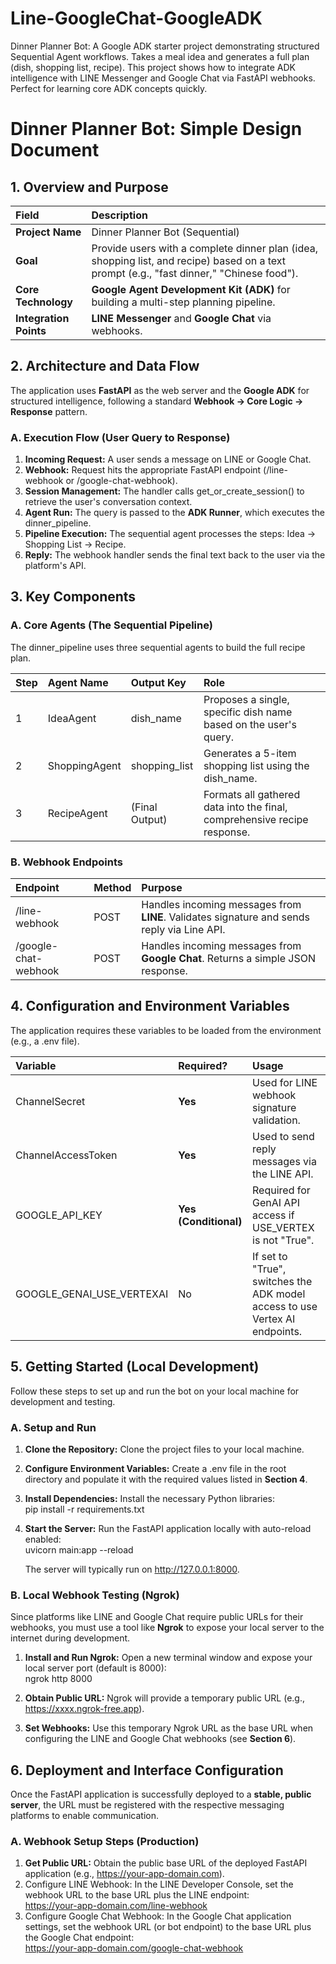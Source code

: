 # Line-GoogleChat-GoogleADK
Dinner Planner Bot: A Google ADK starter project demonstrating structured Sequential Agent workflows. Takes a meal idea and generates a full plan (dish, shopping list, recipe). This project shows how to integrate ADK intelligence with LINE Messenger and Google Chat via FastAPI webhooks. Perfect for learning core ADK concepts quickly.

# **Dinner Planner Bot: Simple Design Document**

## **1\. Overview and Purpose**

| Field | Description |
| :---- | :---- |
| **Project Name** | Dinner Planner Bot (Sequential) |
| **Goal** | Provide users with a complete dinner plan (idea, shopping list, and recipe) based on a text prompt (e.g., "fast dinner," "Chinese food"). |
| **Core Technology** | **Google Agent Development Kit (ADK)** for building a multi-step planning pipeline. |
| **Integration Points** | **LINE Messenger** and **Google Chat** via webhooks. |

## **2\. Architecture and Data Flow**

The application uses **FastAPI** as the web server and the **Google ADK** for structured intelligence, following a standard **Webhook → Core Logic → Response** pattern.

### **A. Execution Flow (User Query to Response)**

1. **Incoming Request:** A user sends a message on LINE or Google Chat.  
2. **Webhook:** Request hits the appropriate FastAPI endpoint (/line-webhook or /google-chat-webhook).  
3. **Session Management:** The handler calls get\_or\_create\_session() to retrieve the user's conversation context.  
4. **Agent Run:** The query is passed to the **ADK Runner**, which executes the dinner\_pipeline.  
5. **Pipeline Execution:** The sequential agent processes the steps: Idea → Shopping List → Recipe.  
6. **Reply:** The webhook handler sends the final text back to the user via the platform's API.

## **3\. Key Components**

### **A. Core Agents (The Sequential Pipeline)**

The dinner\_pipeline uses three sequential agents to build the full recipe plan.

| Step | Agent Name | Output Key | Role |
| :---- | :---- | :---- | :---- |
| 1 | IdeaAgent | dish\_name | Proposes a single, specific dish name based on the user's query. |
| 2 | ShoppingAgent | shopping\_list | Generates a 5-item shopping list using the dish\_name. |
| 3 | RecipeAgent | (Final Output) | Formats all gathered data into the final, comprehensive recipe response. |

### **B. Webhook Endpoints**

| Endpoint | Method | Purpose |
| :---- | :---- | :---- |
| /line-webhook | POST | Handles incoming messages from **LINE**. Validates signature and sends reply via Line API. |
| /google-chat-webhook | POST | Handles incoming messages from **Google Chat**. Returns a simple JSON response. |

## **4\. Configuration and Environment Variables**

The application requires these variables to be loaded from the environment (e.g., a .env file).

| Variable | Required? | Usage |
| :---- | :---- | :---- |
| ChannelSecret | **Yes** | Used for LINE webhook signature validation. |
| ChannelAccessToken | **Yes** | Used to send reply messages via the LINE API. |
| GOOGLE\_API\_KEY | **Yes (Conditional)** | Required for GenAI API access if USE\_VERTEX is not "True". |
| GOOGLE\_GENAI\_USE\_VERTEXAI | No | If set to "True", switches the ADK model access to use Vertex AI endpoints. |

## **5\. Getting Started (Local Development)**

Follow these steps to set up and run the bot on your local machine for development and testing.

### **A. Setup and Run**

1. **Clone the Repository:** Clone the project files to your local machine.  
2. **Configure Environment Variables:** Create a .env file in the root directory and populate it with the required values listed in **Section 4**.  
3. **Install Dependencies:** Install the necessary Python libraries:  
   pip install \-r requirements.txt

4. **Start the Server:** Run the FastAPI application locally with auto-reload enabled:  
   uvicorn main:app \--reload

   The server will typically run on http://127.0.0.1:8000.

### **B. Local Webhook Testing (Ngrok)**

Since platforms like LINE and Google Chat require public URLs for their webhooks, you must use a tool like **Ngrok** to expose your local server to the internet during development.

1. **Install and Run Ngrok:** Open a new terminal window and expose your local server port (default is 8000):  
   ngrok http 8000

2. **Obtain Public URL:** Ngrok will provide a temporary public URL (e.g., https://xxxx.ngrok-free.app).  
3. **Set Webhooks:** Use this temporary Ngrok URL as the base URL when configuring the LINE and Google Chat webhooks (see **Section 6**).

## **6\. Deployment and Interface Configuration**

Once the FastAPI application is successfully deployed to a **stable, public server**, the URL must be registered with the respective messaging platforms to enable communication.

### **A. Webhook Setup Steps (Production)**

1. **Get Public URL:** Obtain the public base URL of the deployed FastAPI application (e.g., https://your-app-domain.com).  
2. Configure LINE Webhook: In the LINE Developer Console, set the webhook URL to the base URL plus the LINE endpoint:  
   https://your-app-domain.com/line-webhook  
3. Configure Google Chat Webhook: In the Google Chat application settings, set the webhook URL (or bot endpoint) to the base URL plus the Google Chat endpoint:  
   https://your-app-domain.com/google-chat-webhook
